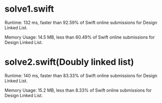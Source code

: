 # solve1.swift

Runtime: 132 ms, faster than 92.59% of Swift online submissions for Design Linked List.

Memory Usage: 14.5 MB, less than 60.49% of Swift online submissions for Design Linked List.

# solve2.swift(Doubly linked list)

Runtime: 140 ms, faster than 83.33% of Swift online submissions for Design Linked List.

Memory Usage: 15.2 MB, less than 8.33% of Swift online submissions for Design Linked List.
